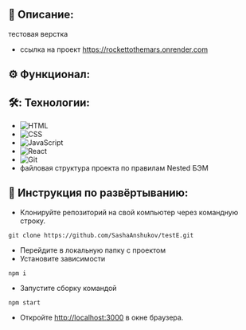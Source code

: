 ## 📖 Описание:

тестовая верстка

- ссылка на проект https://rockettothemars.onrender.com

## ⚙️ Функционал:

## 🛠️: Технологии:

- ![HTML](https://img.shields.io/badge/-HTML-05122A?style=flat&logo=HTML5)&nbsp;
- ![CSS](https://img.shields.io/badge/-CSS-05122A?style=flat&logo=CSS3&logoColor=1572B6)&nbsp;
- ![JavaScript](https://img.shields.io/badge/-JavaScript-05122A?style=flat&logo=javascript)&nbsp;
- ![React](https://img.shields.io/badge/-React-05122A?style=flat&logo=react)&nbsp;
- ![Git](https://img.shields.io/badge/-Git-05122A?style=flat&logo=git)&nbsp;
- файловая структура проекта по правилам Nested БЭМ

## 🚀 Инструкция по развёртыванию:

- Клонируйте репозиторий на свой компьютер через командную строку.

```
git clone https://github.com/SashaAnshukov/testE.git
```

- Перейдите в локальную папку с проектом
- Установите зависимости

```
npm i
```

- Запустите сборку командой

```
npm start
```

- Откройте [http://localhost:3000](http://localhost:3000) в окне браузера.
